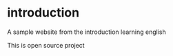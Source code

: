 # introduction
A sample website from the introduction learning english

This is open source project
